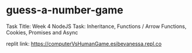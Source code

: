 # guess-a-number-game
Task Title: Week 4 NodeJS Task: Inheritance, Functions / Arrow Functions, Cookies, Promises and Async

replit link: https://computerVsHumanGame.esibevanessa.repl.co